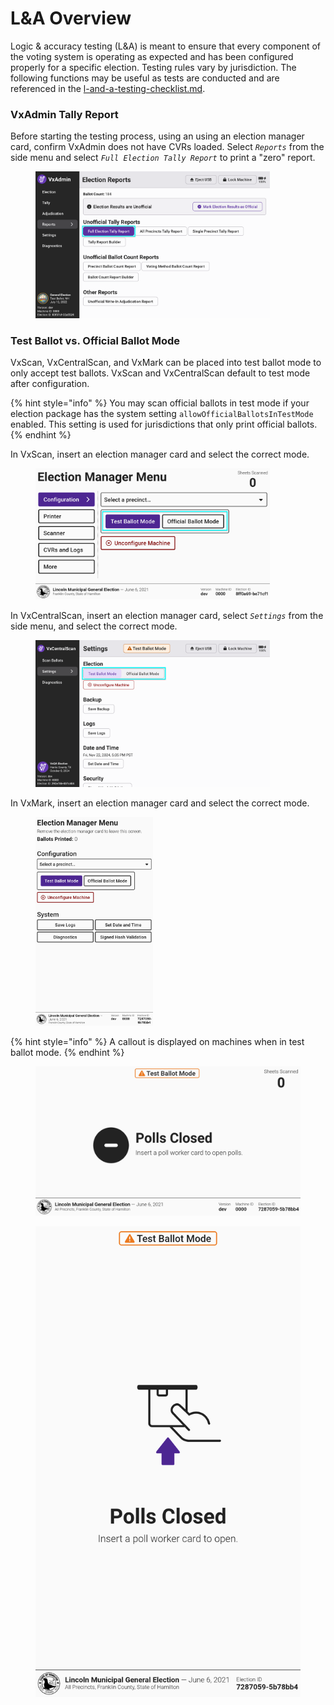 # L\&A Overview

Logic & accuracy testing (L\&A) is meant to ensure that every component of the voting system is operating as expected and has been configured properly for a specific election. Testing rules vary by jurisdiction. The following functions may be useful as tests are conducted and are referenced in the [l-and-a-testing-checklist.md](l-and-a-testing-checklist.md "mention").

### VxAdmin Tally Report&#x20;

Before starting the testing process, using an using an election manager card, confirm VxAdmin does not have CVRs loaded. Select _`Reports`_ from the side menu and select _`Full Election Tally Report`_ to print a "zero" report.

<figure><img src="../.gitbook/assets/vxadmin-reports-screen-unofficial (1).png" alt="" width="375"><figcaption></figcaption></figure>

### Test Ballot vs. Official Ballot Mode&#x20;

VxScan, VxCentralScan, and VxMark can be placed into test ballot mode to only accept test ballots. VxScan and VxCentralScan default to test mode after configuration.

{% hint style="info" %}
You may scan official ballots in test mode if your election package has the system setting `allowOfficialBallotsInTestMode` enabled. This setting is used for jurisdictions that only print official ballots.
{% endhint %}

In VxScan, insert an election manager card and select the correct mode.&#x20;

<figure><img src="../.gitbook/assets/election-manager-settings copy.png" alt="" width="375"><figcaption></figcaption></figure>

In VxCentralScan, insert an election manager card, select _`Settings`_ from the side menu, and select the correct mode.

<figure><img src="../.gitbook/assets/cs-settings-2 copy 4.png" alt="" width="375"><figcaption></figcaption></figure>

In VxMark, insert an election manager card and select the correct mode.

<figure><img src="../.gitbook/assets/vxmark-config.png" alt="" width="188"><figcaption></figcaption></figure>

{% hint style="info" %}
A callout is displayed on machines when in test ballot mode.
{% endhint %}

<div><figure><img src="../.gitbook/assets/vxscan-test-ballot-mode (1).png" alt=""><figcaption></figcaption></figure> <figure><img src="../.gitbook/assets/vxmark-test-ballot-mode (1).png" alt=""><figcaption></figcaption></figure></div>
